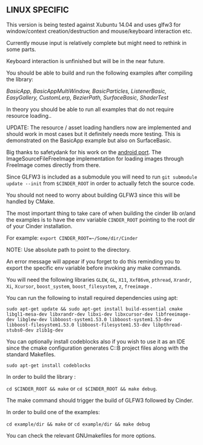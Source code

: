 LINUX SPECIFIC
--------------

This version is being tested against Xubuntu 14.04 and uses glfw3 for window/context creation/destruction and mouse/keyboard interaction etc.

Currently mouse input is relatively complete but might need to rethink in some parts.

Keyboard interaction is unfinished but will be in the near future.

You should be able to build and run the following examples after compiling the library:

*BasicApp, BasicAppMultiWindow, BasicParticles, ListenerBasic, EasyGallery, CustomLerp, BezierPath, SurfaceBasic, ShaderTest*

In theory you should be able to run all examples that do not require resource loading.. 

UPDATE: The resource / asset loading handlers now are implemented and should work in most cases but it definitely needs more testing. 
This is demonstrated on the BasicApp example but also on SurfaceBasic.

Big thanks to safetydank for his work on the [android port](https://github.com/safetydank/Cinder/). The ImageSourceFileFreeImage implementation for loading images through FreeImage comes directly from there. 

Since GLFW3 is included as a submodule you will need to run `git submodule update --init` from `$CINDER_ROOT` in order to actually fetch the source code.

You should not need to worry about building GLFW3 since this will be handled by CMake.

The most important thing to take care of when building the cinder lib or/and the examples is to have the env variable `CINDER_ROOT` pointing to the root dir of your Cinder installation.

For example:
`export CINDER_ROOT=~/Some/dir/Cinder`

NOTE: Use absolute path to point to the directory.

An error message will appear if you forget to do this reminding you to export the specific env variable before invoking any make commands.

You will need the following libraries `GLEW`, `GL`, `X11`, `Xxf86vm`, `pthread`, `Xrandr`, `Xi`, `Xcursor`, `boost_system`, `boost_filesystem`, `z`, `freeimage` .


You can run the following to install required dependencies using apt:

`sudo apt-get update && sudo apt-get install build-essential cmake libgl1-mesa-dev libxrandr-dev libxi-dev libxcursor-dev libfreeimage-dev libglew-dev libboost-system1.53.0 libboost-system1.53-dev libboost-filesystem1.53.0 libboost-filesystem1.53-dev libpthread-stubs0-dev zlib1g-dev` 

You can optionally install codeblocks also if you wish to use it as an IDE since the cmake configuration generates C::B project files along with the standard Makefiles. 

`sudo apt-get install codeblocks`

In order to build the library :

`cd $CINDER_ROOT && make` or `cd $CINDER_ROOT && make debug`.

The make command should trigger the build of GLFW3 followed by Cinder.

In order to build one of the examples:

`cd example/dir && make` or `cd example/dir && make debug` 

You can check the relevant GNUmakefiles for more options.
